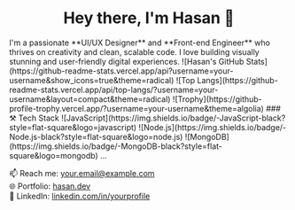 <h1 align="center">Hey there, I'm Hasan 👋</h1>
I'm a passionate **UI/UX Designer** and **Front-end Engineer** who thrives on creativity and clean, scalable code. I love building visually stunning and user-friendly digital experiences.
![Hasan's GitHub Stats](https://github-readme-stats.vercel.app/api?username=your-username&show_icons=true&theme=radical)
![Top Langs](https://github-readme-stats.vercel.app/api/top-langs/?username=your-username&layout=compact&theme=radical)
![Trophy](https://github-profile-trophy.vercel.app/?username=your-username&theme=algolia)
### ⚒️ Tech Stack
![JavaScript](https://img.shields.io/badge/-JavaScript-black?style=flat-square&logo=javascript)
![Node.js](https://img.shields.io/badge/-Node.js-black?style=flat-square&logo=node.js)
![MongoDB](https://img.shields.io/badge/-MongoDB-black?style=flat-square&logo=mongodb)
...


📫 Reach me: your.email@example.com  
🌐 Portfolio: [hasan.dev](https://yourportfolio.com)  
💼 LinkedIn: [linkedin.com/in/yourprofile](https://linkedin.com/in/yourprofile)
